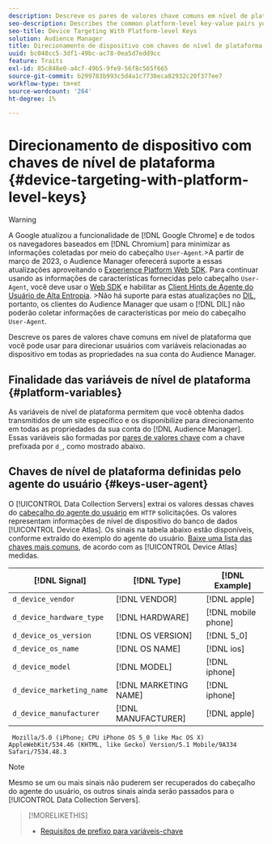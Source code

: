 ```yaml
---
description: Descreve os pares de valores chave comuns em nível de plataforma que você pode usar para direcionar usuários com variáveis relacionadas ao dispositivo em todas as propriedades na sua conta do Audience Manager.
seo-description: Describes the common platform-level key-value pairs you can use to target users with device-related variables across all properties in your Audience Manager account.
seo-title: Device Targeting With Platform-level Keys
solution: Audience Manager
title: Direcionamento de dispositivo com chaves de nível de plataforma
uuid: bc048cc5-3df1-49bc-ac78-0ea5d7edd9cc
feature: Traits
exl-id: 85c848e0-a4cf-49b5-9fe9-56f8c565f665
source-git-commit: b299783b993c5d4a1c7738eca82932c20f377ee7
workflow-type: tm+mt
source-wordcount: '264'
ht-degree: 1%

---
```


# Direcionamento de dispositivo com chaves de nível de plataforma {#device-targeting-with-platform-level-keys}

>[!WARNING]
>
>A Google atualizou a funcionalidade de [!DNL Google Chrome] e de todos os navegadores baseados em [!DNL Chromium] para minimizar as informações coletadas por meio do cabeçalho `User-Agent`.
>&#x200B;>A partir de março de 2023, o Audience Manager oferecerá suporte a essas atualizações aproveitando o [Experience Platform Web SDK](https://experienceleague.adobe.com/docs/experience-platform/edge/home.html?lang=pt-BR). Para continuar usando as informações de características fornecidas pelo cabeçalho `User-Agent`, você deve usar o [Web SDK](https://experienceleague.adobe.com/docs/experience-platform/edge/home.html?lang=pt-BR) e habilitar as [Client Hints de Agente do Usuário de Alta Entropia](https://experienceleague.adobe.com/docs/experience-platform/edge/fundamentals/user-agent-client-hints.html?lang=pt-BR).
>&#x200B;>Não há suporte para estas atualizações no [DIL](../../../using/dil/dil-overview.md), portanto, os clientes do Audience Manager que usam o [!DNL DIL] não poderão coletar informações de características por meio do cabeçalho `User-Agent`.

Descreve os pares de valores chave comuns em nível de plataforma que você pode usar para direcionar usuários com variáveis relacionadas ao dispositivo em todas as propriedades na sua conta do Audience Manager.

## Finalidade das variáveis de nível de plataforma {#platform-variables}

<!-- c_tb_device_targeting.xml -->

As variáveis de nível de plataforma permitem que você obtenha dados transmitidos de um site específico e os disponibilize para direcionamento em todas as propriedades da sua conta do [!DNL Audience Manager]. Essas variáveis são formadas por [pares de valores chave](../../reference/key-value-pairs-explained.md) com a chave prefixada por `d_`, como mostrado abaixo.

## Chaves de nível de plataforma definidas pelo agente do usuário {#keys-user-agent}

O [!UICONTROL Data Collection Servers] extrai os valores dessas chaves do [cabeçalho do agente do usuário](https://www.w3.org/Protocols/rfc2616/rfc2616-sec14.html#sec14.43) em `HTTP` solicitações. Os valores representam informações de nível de dispositivo do banco de dados [!UICONTROL Device Atlas]. Os sinais na tabela abaixo estão disponíveis, conforme extraído do exemplo do agente do usuário. [Baixe uma lista das chaves mais comuns](assets/device_keys.csv), de acordo com as [!UICONTROL Device Atlas] medidas.

| [!DNL Signal] | [!DNL Type] | [!DNL Example] |
|---|---|---|
| `d_device_vendor` | [!DNL VENDOR] | [!DNL apple] |
| `d_device_hardware_type` | [!DNL HARDWARE] | [!DNL mobile phone] |
| `d_device_os_version` | [!DNL OS VERSION] | [!DNL 5_0] |
| `d_device_os_name` | [!DNL OS NAME] | [!DNL ios] |
| `d_device_model` | [!DNL MODEL] | [!DNL iphone] |
| `d_device_marketing_name` | [!DNL MARKETING NAME] | [!DNL iphone] |
| `d_device_manufacturer` | [!DNL MANUFACTURER] | [!DNL apple] |

```
 Mozilla/5.0 (iPhone; CPU iPhone OS 5_0 like Mac OS X) AppleWebKit/534.46 (KHTML, like Gecko) Version/5.1 Mobile/9A334 Safari/7534.48.3
```

>[!NOTE]
>
>Mesmo se um ou mais sinais não puderem ser recuperados do cabeçalho do agente do usuário, os outros sinais ainda serão passados para o [!UICONTROL Data Collection Servers].

>[!MORELIKETHIS]
>
>* [Requisitos de prefixo para variáveis-chave](../../features/traits/trait-variable-prefixes.md)
